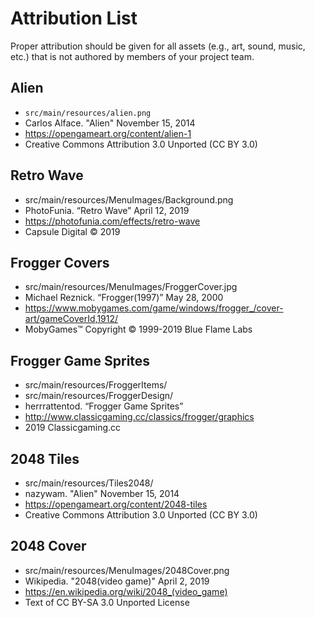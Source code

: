# Attribution List

Proper attribution should be given for all assets (e.g., art, sound, music, etc.) that is not
authored by members of your project team.

## Alien
* `src/main/resources/alien.png`
* Carlos Alface. "Alien" November 15, 2014
* https://opengameart.org/content/alien-1
* Creative Commons Attribution 3.0 Unported (CC BY 3.0)


## Retro Wave
* src/main/resources/MenuImages/Background.png
* PhotoFunia. “Retro Wave” April 12, 2019
* https://photofunia.com/effects/retro-wave
* Capsule Digital © 2019

## Frogger Covers
* src/main/resources/MenuImages/FroggerCover.jpg
* Michael Reznick. “Frogger(1997)” May 28, 2000
* https://www.mobygames.com/game/windows/frogger_/cover-art/gameCoverId,1912/
* MobyGames™ Copyright © 1999-2019  Blue Flame Labs

## Frogger Game Sprites
* src/main/resources/FroggerItems/
* src/main/resources/FroggerDesign/
* herrrattentod. “Frogger Game Sprites”
* http://www.classicgaming.cc/classics/frogger/graphics
* 2019 Classicgaming.cc

## 2048 Tiles
* src/main/resources/Tiles2048/
* nazywam. "Alien" November 15, 2014
* https://opengameart.org/content/2048-tiles
* Creative Commons Attribution 3.0 Unported (CC BY 3.0)

## 2048 Cover
* src/main/resources/MenuImages/2048Cover.png
* Wikipedia. "2048(video game)" April 2, 2019
* https://en.wikipedia.org/wiki/2048_(video_game)
* Text of CC BY-SA 3.0 Unported License
